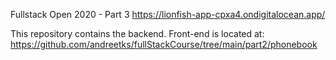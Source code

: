 Fullstack Open 2020 - Part 3
https://lionfish-app-cpxa4.ondigitalocean.app/

This repository contains the backend. 
Front-end is located at:
https://github.com/andreetks/fullStackCourse/tree/main/part2/phonebook